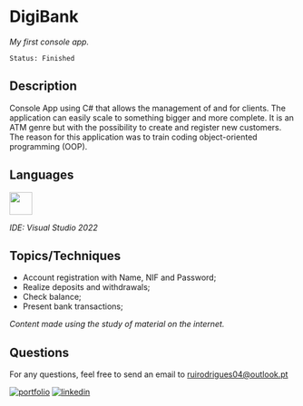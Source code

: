 # DigiBank

*My first console app.*

```
Status: Finished
```
## Description
Console App using C# that allows the management of and for clients. The application can easily scale to something bigger and more complete.
It is an ATM genre but with the possibility to create and register new customers.
The reason for this application was to train coding object-oriented programming (OOP).

## Languages 
<img src="https://cdn.jsdelivr.net/gh/devicons/devicon/icons/csharp/csharp-original.svg" width="40" height="40"/>

*IDE: Visual Studio 2022*

## Topics/Techniques

- Account registration with Name, NIF and Password;
- Realize deposits and withdrawals;
- Check balance;
- Present bank transactions;

*Content made using the study of material on the internet.*

## Questions

For any questions, feel free to send an email to ruirodrigues04@outlook.pt

[![portfolio](https://img.shields.io/badge/my_portfolio-000?style=for-the-badge&logo=ko-fi&logoColor=white)](https://github.com/ruirodriguess.com/)
[![linkedin](https://img.shields.io/badge/linkedin-0A66C2?style=for-the-badge&logo=linkedin&logoColor=white)](https://www.linkedin.com/)
